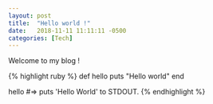 ```yaml
---
layout: post
title:  "Hello world !"
date:   2018-11-11 11:11:11 -0500
categories: [Tech]
---
```


Welcome to my blog !


{% highlight ruby %}
def hello
  puts "Hello world"
end

hello
#=> puts 'Hello World' to STDOUT.
{% endhighlight %}